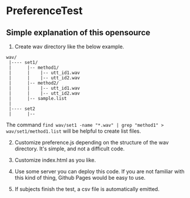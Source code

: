 # PreferenceTest

## Simple explanation of this opensource

1. Create wav directory like the below example.

```
wav/
 |---- set1/
 |      |-- method1/
 |      |    |-- utt_id1.wav
 |      |    |-- utt_id2.wav
 |      |-- method2/
 |      |    |-- utt_id1.wav
 |      |    |-- utt_id2.wav
 |      |-- sample.list
 |
 |---- set2
 |      |--
 ```
 The command ```find wav/set1 -name "*.wav" | grep "method1" > wav/set1/method1.list``` will be helpful to create list files.

2. Customize preference.js depending on the structure of the wav directory. It's simple, and not a difficult code.

3. Customize index.html as you like.

4. Use some server you can deploy this code. If you are not familiar with this kind of thing, Github Pages would be easy to use.

5. If subjects finish the test, a csv file is automatically emitted.

